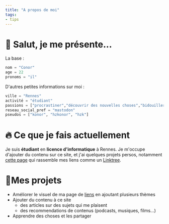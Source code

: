 ```yaml
---
title: "A propos de moi"
tags:
- tips
---
```


# 👋 Salut, je me présente...

La base : 
```python
nom = "Conor"
age = 22
pronoms = "il"
```

D'autres petites informations sur moi :
```python
ville = "Rennes"
activité = "étudiant"
passions = ["procrastiner","découvrir des nouvelles choses","bidouiller des trucs"]
reseau_social_pref = "mastodon"
pseudos = ["konor", "hzkonor", "hzk"]
```

# 🔥 Ce que je fais actuellement

Je suis **étudiant** en **licence d'informatique** à Rennes. Je m'occupe d'ajouter du contenu sur ce site, et j'ai quelques projets persos, notamment [cette page](https://me.konor.fr) qui rassemble mes liens comme un [Linktree](https://linktr.ee).

# 🔮Mes projets

- Améliorer le visuel de ma page de [liens](https://me.konor.fr) en ajoutant plusieurs thèmes
- Ajouter du contenu à ce site
	- des articles sur des sujets qui me plaisent
	- des recommendations de contenus (podcasts, musiques, films...)
- Apprendre des choses et les partager

